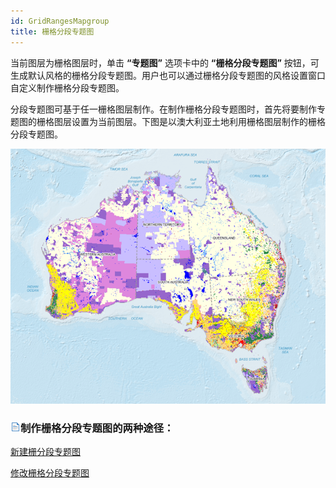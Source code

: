 ```yaml
---
id: GridRangesMapgroup
title: 栅格分段专题图
---
```

当前图层为栅格图层时，单击 **“专题图”** 选项卡中的 **“栅格分段专题图”**
按钮，可生成默认风格的栅格分段专题图。用户也可以通过栅格分段专题图的风格设置窗口自定义制作栅格分段专题图。

分段专题图可基于任一栅格图层制作。在制作栅格分段专题图时，首先将要制作专题图的栅格图层设置为当前图层。下图是以澳大利亚土地利用栅格图层制作的栅格分段专题图。

![](img/GridRangesValuesMap.png)  



### ![](../../img/read.gif)制作栅格分段专题图的两种途径：

 [新建栅分段专题图](GridRangesMapDefault)

 [修改栅格分段专题图](GridRangesMapGroupDia)

